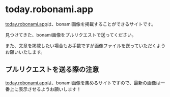 # today.robonami.app
[today.robonami.app](https://today.robonami.app/)は、bonami画像を掲載することができるサイトです。

見つけてきた、bonami画像をプルリクエストで送ってください。

また、文章を掲載したい場合もお手数ですが画像ファイルを送っていただくようお願いいたします。


## プルリクエストを送る際の注意
[today.robonami.app](https://today.robonami.app/)は、bonami画像を集めるサイトですので、最新の画像は一番上に表示させるようお願いします！
